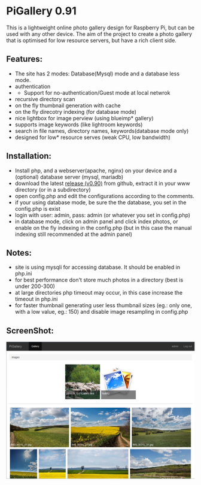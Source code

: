 PiGallery 0.91
=========

This is a lightweight online photo gallery design for Raspberry Pi, but can be used with any other device.
The aim of the project to create a photo gallery that is optimised for low resource servers, but have a rich client side.

Features:
--------

* The site has 2 modes: Database(Mysql) mode and a database less mode.
* authentication
* * Support for no-authentication/Guest mode at local netwrok
* recursive directory scan
* on the fly thumbnail generation with cache
* on the fly direcotry indexing (for database mode)
* nice lightbox for image perview (using blueimp* gallery)
* supports image keywords (like lightroom keywords)
* search in file names, directory names, keywords(database mode only)
* designed for low* resource serves (weak CPU, low bandwidth)

Installation:
--------

*  Install php, and a webserver(apache, nginx) on your device and a (optional) database server (mysql, mariadb)
*  download the latest [release (v0.90)](release/pigallery_0.90.zip) from github, extract  it in your www directory (or in a subdirectory)
*  open config.php and edit the configurations according to the comments.
*  if your using database mode, be sure the the database, you set in the config.php is exist
*  login with user: admin, pass: admin (or whatever you set in config.php)
*  in database mode, click on admin panel and click index photos,
   or enable on the fly indexing in the config.php (but in this case the manual indexing still recommended at the admin panel)

Notes:
--------

* site is using mysqli for accessing database. It should be enabled in php.ini
* for best performance don't store much photos in a directory (best is under 200-300)
* at large directories php timeout may occur, in this case increase the timeout in php.ini
* for faster thumbnail generating user less thumbnail sizes (eg.: only one, with a low value, eg.: 150)
  and disable image resampling in config.php

ScreenShot:
--------
![screenshot](screenshot1.jpg)
